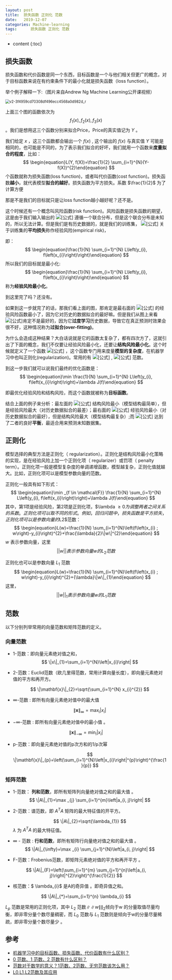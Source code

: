 ```yaml
---
layout: post
title:  损失函数 正则化 范数
date:   2019-12-07
categories: Machine-learning
tags:      损失函数 正则化 范数
---
```

* content
{:toc}


## 损失函数

损失函数和代价函数是同一个东西，目标函数是一个与他们相关但更广的概念，对于目标函数来说在有约束条件下的最小化就是损失函数（loss function）。

举个例子解释一下:（图片来自Andrew Ng Machine Learning公开课视频）

<img src="C:\Users\Hu\Desktop\v2-3f4959cd70308df496ecc4568a0d982d_r.jpg" alt="v2-3f4959cd70308df496ecc4568a0d982d_r" style="zoom:80%;" />

上面三个图的函数依次为 $$f_{1}(x), f_{2}(x), f_{3}(x)$$  。我们是想用这三个函数分别来拟合Price，Price的真实值记为 $Y$ 。

我们给定 $x$ ，这三个函数都会输出一个 $f(x)$ , 这个输出的 $f(x)$ 与真实值 $Y$ 可能是相同的，也可能是不同的，为了表示我们拟合的好坏，我们就用一个函数来**度量拟合的程度**，比如：
$$
\begin{equation}L(Y, f(X))=\frac{1}{2} \sum_{i=1}^{N}(Y-f(X))^{2}\end{equation}
$$
个函数就称为损失函数(loss function)，或者叫代价函数(cost function)。损失函数**越小**，就代表模型**拟合的越好**。损失函数为平方损失。系数 $\frac{1}{2}$ 为了计算方便



 

那是不是我们的目标就只是让loss function越小越好呢？还不是。

这个时候还有一个概念叫风险函数(risk function)。风险函数是损失函数的期望，这是由于我们输入输出的 ![[公式]](https://www.zhihu.com/equation?tex=%28X%2CY%29) 遵循一个联合分布，但是这个联合分布是未知的，所以无法计算。但是我们是有历史数据的，就是我们的训练集， ![[公式]](https://www.zhihu.com/equation?tex=f%28X%29) 关于训练集的**平均损失**称作经验风险(empirical risk)，

即：
$$
\begin{equation}\frac{1}{N} \sum_{i=1}^{N} L\left(y_{i}, f\left(x_{i}\right)\right)\end{equation}
$$
所以我们的目标就是最小化:
$$
\begin{equation}\frac{1}{N} \sum_{i=1}^{N} L\left(y_{i}, f\left(x_{i}\right)\right)\end{equation}
$$
称为**经验风险最小化**。



到这里完了吗？还没有。

如果到这一步就完了的话，那我们看上面的图，那肯定是最右面的 ![[公式]](https://www.zhihu.com/equation?tex=f_3%28x%29) 的经验风险函数最小了，因为它对历史的数据拟合的最好嘛。但是我们从图上来看 ![[公式]](https://www.zhihu.com/equation?tex=f_3%28x%29)肯定不是最好的，因为它**过度学习**历史数据，导致它在真正预测时效果会很不好，这种情况称为**过拟合(over-fitting)**。



为什么会造成这种结果？大白话说就是它的函数太复杂了，都有四次方了，这就引出了下面的概念，我们不仅要让经验风险最小化，还要让**结构风险最小化**。这个时候就定义了一个函数 ![[公式]](https://www.zhihu.com/equation?tex=J%28f%29) ，这个函数专门用来度量**模型的复杂度**，在机器学习中也叫正则化(regularization)。常用的有 ![[公式]](https://www.zhihu.com/equation?tex=L_1) , ![[公式]](https://www.zhihu.com/equation?tex=L_2) 范数。



到这一步我们就可以说我们最终的优化函数是：
$$
\begin{equation}\min \frac{1}{N} \sum_{i=1}^{N} L\left(y_{i}, f\left(x_{i}\right)\right)+\lambda J(f)\end{equation}
$$


即最优化经验风险和结构风险，而这个函数就被称为**目标函数**。



结合上面的例子来分析：最左面的 ![[公式]](https://www.zhihu.com/equation?tex=f_1%28x%29) 结构风险最小（模型结构最简单），但是经验风险最大（对历史数据拟合的最差）；最右面的 ![[公式]](https://www.zhihu.com/equation?tex=f_3%28x%29) 经验风险最小（对历史数据拟合的最好），但是结构风险最大（模型结构最复杂）;而 ![[公式]](https://www.zhihu.com/equation?tex=f_2%28x%29) 达到了二者的良好**平衡**，最适合用来预测未知数据集。

## 正则化

模型选择的典型方法是正则化（ regularization）。正则化是结构风险最小化策略的实现，是在经验风险上加一个正则化项（ regularizer）或罚项（ penalty term）。正则化项一般是模型复杂度的单调递增函数，模型越复杂，正则化值就越大。比如，正则化项可以是模型参数向量的范数。

正则化一般具有如下形式：
$$
\begin{equation}\min _{f \in \mathcal{F}} \frac{1}{N} \sum_{i=1}^{N} L\left(y_{i}, f\left(x_{i}\right)\right)+\lambda J(f)\end{equation}
$$
其中，第1项是经验风险，第2项是正则化项，$\lambda $≥0为调整两者之间关系的系数。
正则化项可以取不同的形式。例如，回归问题中，损失函数是平方损失，正则化项可以是参数向量的$L2$范数：
$$
\begin{equation}L(w)=\frac{1}{N} \sum_{i=1}^{N}\left(f\left(x_{i} ; w\right)-y_{i}\right)^{2}+\frac{\lambda}{2}\|w\|^{2}\end{equation}
$$
 $w$ 表示参数向量，这里 $$|| w|| 表示参数向量w的 L_2 范数$$



正则化也可以是参数向量 $L_1$ 范数
$$
\begin{equation}L(w)=\frac{1}{N} \sum_{i=1}^{N}\left(f\left(x_{i} ; w\right)-y_{i}\right)^{2}+{\lambda}\|w\|_{1}\end{equation}
$$
这里，$$|| w||_1 表示参数向量w的 L_1 范数$$ 



## 范数

以下分别列举常用的向量范数和矩阵范数的定义。

###  向量范数

- 1-范数：即向量元素绝对值之和，
  $$
  \|x\|_{1}=\sum_{i=1}^{N}\left|x_{i}\right|
  $$



- 2-范数：Euclid范数（欧几里得范数，常用计算向量长度），即向量元素绝对值的平方和再开方。

  $$
  \|\mathbf{x}\|_{2}=\sqrt{\sum_{i=1}^{N} x_{i}^{2}}
  $$


- $\infty$-范数 :   即所有向量元素绝对值中的最大值

  $$
  \|\mathbf{x}\|_{\infty}=\max _{i}\left|x_{i}\right| 
  $$

- $-\infty$-范数 :  即所有向量元素绝对值中的最小值 。


$$
  \|\mathbf{x}\|_{-\infty}=\min _{i}\left|x_{i}\right|
$$

- p-范数：即向量元素绝对值的p次方和的1/p次幂

  $$
  \|\mathbf{x}\|_{p}=\left(\sum_{i=1}^{N}\left|x_{i}\right|^{p}\right)^{\frac{1}{p}}
  $$



### 矩阵范数

- 1-范数： **列和范数**，即所有矩阵列向量绝对值之和的最大值 。
  $$
  \|A\|_{1}=\max _{j} \sum_{i=1}^{m}\left|a_{i, j}\right|
  $$



- 2-范数：谱范数，即 $A^TA$ 矩阵的最大特征值的开平方。

  $$
  \|A\|_{2}=\sqrt{\lambda_{1}}
  $$
$\lambda$ 为 $A^{T} A$ 的最大特征值。
  
- $\infty$ - 范数 : **行和范数**，即所有矩阵行向量绝对值之和的最大值 。
$$
\|A\|_{\infty}=\max _{i} \sum_{j=1}^{N}\left|a_{i, j}\right|
$$
- F-范数：Frobenius范数，即矩阵元素绝对值的平方和再开平方 。
  
$$
  \|A\|_{F}=\left(\sum_{i=1}^{m} \sum_{j=1}^{n}\left|a_{i, j}\right|^{2}\right)^{\frac{1}{2}}
$$

- 核范数：$ \lambda_{i}$ 是A的奇异值 。即奇异值之和。
  
$$
  \|A\|_{*}=\sum_{i=1}^{n} \lambda_{i}
$$




$L_p$ 范数是常用的正则化项，其中 $L_2$ 范数$\|\|w\|\|_2$倾向于w 的分量取值尽量均衡，即非零分量个数尽量稠密，而 $L_0$ 范数与 $L_1$ 范数则是倾向于w的分量尽量稀疏，即非零分量个数尽量少 。



##  参考

- <a href="https://www.zhihu.com/question/52398145/answer/209358209" target="_blank">机器学习中的目标函数、损失函数、代价函数有什么区别？</a> 
- [0 范数、1 范数、2 范数有什么区别？](https://www.zhihu.com/question/20473040) 
- [范数对于数学的意义？1范数、2范数、无穷范数该怎么用？](https://www.zhihu.com/question/21868680/answer/136376374) 
- [L0,L1,L2范数及其应用](https://www.jianshu.com/p/de05e6745fb6) 

